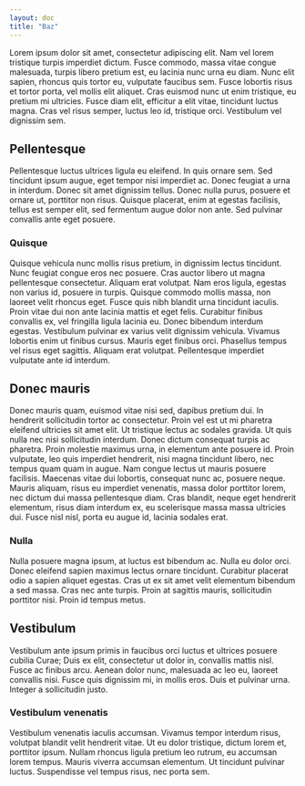 ```yaml
---
layout: doc
title: "Baz"
---
```


Lorem ipsum dolor sit amet, consectetur adipiscing elit. Nam vel lorem tristique
turpis imperdiet dictum. Fusce commodo, massa vitae congue malesuada, turpis
libero pretium est, eu lacinia nunc urna eu diam. Nunc elit sapien, rhoncus quis
tortor eu, vulputate faucibus sem. Fusce lobortis risus et tortor porta, vel
mollis elit aliquet. Cras euismod nunc ut enim tristique, eu pretium mi
ultricies. Fusce diam elit, efficitur a elit vitae, tincidunt luctus magna. Cras
vel risus semper, luctus leo id, tristique orci. Vestibulum vel dignissim sem.

## Pellentesque

Pellentesque luctus ultrices ligula eu eleifend. In quis ornare sem. Sed
tincidunt ipsum augue, eget tempor nisi imperdiet ac. Donec feugiat a urna in
interdum. Donec sit amet dignissim tellus. Donec nulla purus, posuere et ornare
ut, porttitor non risus. Quisque placerat, enim at egestas facilisis, tellus est
semper elit, sed fermentum augue dolor non ante. Sed pulvinar convallis ante
eget posuere.

### Quisque

Quisque vehicula nunc mollis risus pretium, in dignissim lectus tincidunt. Nunc
feugiat congue eros nec posuere. Cras auctor libero ut magna pellentesque
consectetur. Aliquam erat volutpat. Nam eros ligula, egestas non varius id,
posuere in turpis. Quisque commodo mollis massa, non laoreet velit rhoncus eget.
Fusce quis nibh blandit urna tincidunt iaculis. Proin vitae dui non ante lacinia
mattis et eget felis. Curabitur finibus convallis ex, vel fringilla ligula
lacinia eu. Donec bibendum interdum egestas. Vestibulum pulvinar ex varius velit
dignissim vehicula. Vivamus lobortis enim ut finibus cursus. Mauris eget finibus
orci. Phasellus tempus vel risus eget sagittis. Aliquam erat volutpat.
Pellentesque imperdiet vulputate ante id interdum.

## Donec mauris

Donec mauris quam, euismod vitae nisi sed, dapibus pretium dui. In hendrerit
sollicitudin tortor ac consectetur. Proin vel est ut mi pharetra eleifend
ultricies sit amet elit. Ut tristique lectus ac sodales gravida. Ut quis nulla
nec nisi sollicitudin interdum. Donec dictum consequat turpis ac pharetra. Proin
molestie maximus urna, in elementum ante posuere id. Proin vulputate, leo quis
imperdiet hendrerit, nisi magna tincidunt libero, nec tempus quam quam in augue.
Nam congue lectus ut mauris posuere facilisis. Maecenas vitae dui lobortis,
consequat nunc ac, posuere neque. Mauris aliquam, risus eu imperdiet venenatis,
massa dolor porttitor lorem, nec dictum dui massa pellentesque diam. Cras
blandit, neque eget hendrerit elementum, risus diam interdum ex, eu scelerisque
massa massa ultricies dui. Fusce nisl nisl, porta eu augue id, lacinia sodales
erat.

### Nulla

Nulla posuere magna ipsum, at luctus est bibendum ac. Nulla eu dolor orci. Donec
eleifend sapien maximus lectus ornare tincidunt. Curabitur placerat odio a
sapien aliquet egestas. Cras ut ex sit amet velit elementum bibendum a sed
massa. Cras nec ante turpis. Proin at sagittis mauris, sollicitudin porttitor
nisi. Proin id tempus metus.

## Vestibulum

Vestibulum ante ipsum primis in faucibus orci luctus et ultrices posuere cubilia
Curae; Duis ex elit, consectetur ut dolor in, convallis mattis nisl. Fusce ac
finibus arcu. Aenean dolor nunc, malesuada ac leo eu, laoreet convallis nisi.
Fusce quis dignissim mi, in mollis eros. Duis et pulvinar urna. Integer a
sollicitudin justo.

### Vestibulum venenatis

Vestibulum venenatis iaculis accumsan. Vivamus tempor interdum risus, volutpat
blandit velit hendrerit vitae. Ut eu dolor tristique, dictum lorem et, porttitor
ipsum. Nullam rhoncus ligula pretium leo rutrum, eu accumsan lorem tempus.
Mauris viverra accumsan elementum. Ut tincidunt pulvinar luctus. Suspendisse vel
tempus risus, nec porta sem.
